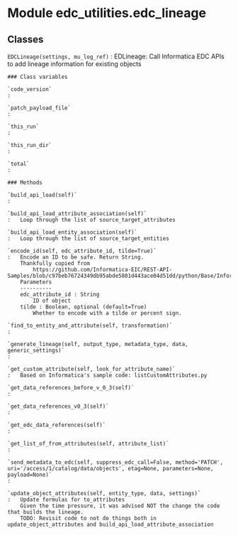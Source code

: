 Module edc_utilities.edc_lineage
================================

Classes
-------

`EDCLineage(settings, mu_log_ref)`
:   EDLineage: Call Informatica EDC APIs to add lineage information for existing objects

    ### Class variables

    `code_version`
    :

    `patch_payload_file`
    :

    `this_run`
    :

    `this_run_dir`
    :

    `total`
    :

    ### Methods

    `build_api_load(self)`
    :

    `build_api_load_attribute_association(self)`
    :   Loop through the list of source_target_attributes

    `build_api_load_entity_association(self)`
    :   Loop through the list of source_target_entities

    `encode_id(self, edc_attribute_id, tilde=True)`
    :   Encode an ID to be safe. Return String.
        Thankfully copied from
            https://github.com/Informatica-EIC/REST-API-Samples/blob/c97beb76724349db95abde5801d443ace04d51dd/python/Base/InformaticaAPI.py
        Parameters
        ----------
        edc_attribute_id : String
            ID of object
        tilde : Boolean, optional (default=True)
            Whether to encode with a tilde or percent sign.

    `find_to_entity_and_attribute(self, transformation)`
    :

    `generate_lineage(self, output_type, metadata_type, data, generic_settings)`
    :

    `get_custom_attribute(self, look_for_attribute_name)`
    :   Based on Informatica's sample code: listCustomAttributes.py

    `get_data_references_before_v_0_3(self)`
    :

    `get_data_references_v0_3(self)`
    :

    `get_edc_data_references(self)`
    :

    `get_list_of_from_attributes(self, attribute_list)`
    :

    `send_metadata_to_edc(self, suppress_edc_call=False, method='PATCH', uri='/access/1/catalog/data/objects', etag=None, parameters=None, payload=None)`
    :

    `update_object_attributes(self, entity_type, data, settings)`
    :   Update formulas for to_attributes
        Given the time pressure, it was advised NOT the change the code that builds the lineage.
        TODO: Revisit code to not do things both in update_object_attributes and build_api_load_attribute_association